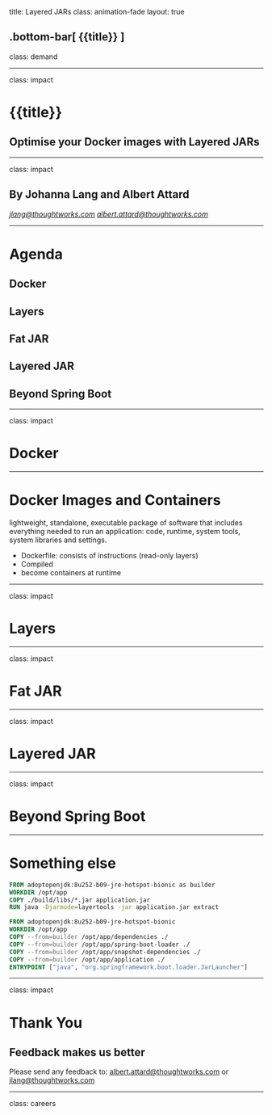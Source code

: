 title: Layered JARs
class: animation-fade
layout: true

<!-- This slide will serve as the base layout for all your slides -->
.bottom-bar[
  {{title}}
]
---

class: demand

---

class: impact

# {{title}}
## Optimise your Docker images with Layered JARs

---

class: impact

## By Johanna Lang and Albert Attard

*jlang@thoughtworks.com*
*albert.attard@thoughtworks.com*

---

# Agenda

## Docker
## Layers
## Fat JAR
## Layered JAR
## Beyond Spring Boot

---

class: impact

# Docker

---

# Docker Images and Containers

lightweight, standalone, executable package of software that includes everything needed to run an application: code, runtime, system tools, system libraries and settings.

- Dockerfile: consists of instructions (read-only layers)
- Compiled
- become containers at runtime

---

class: impact

# Layers

---

class: impact

# Fat JAR

---

class: impact

# Layered JAR

---

class: impact

# Beyond Spring Boot

---

# Something else

```dockerfile
FROM adoptopenjdk:8u252-b09-jre-hotspot-bionic as builder
WORKDIR /opt/app
COPY ./build/libs/*.jar application.jar
RUN java -Djarmode=layertools -jar application.jar extract

FROM adoptopenjdk:8u252-b09-jre-hotspot-bionic
WORKDIR /opt/app
COPY --from=builder /opt/app/dependencies ./
COPY --from=builder /opt/app/spring-boot-loader ./
COPY --from=builder /opt/app/snapshot-dependencies ./
COPY --from=builder /opt/app/application ./
ENTRYPOINT ["java", "org.springframework.boot.loader.JarLauncher"]
```

---

class: impact

# Thank You
## Feedback makes us better

Please send any feedback to: albert.attard@thoughtworks.com or jlang@thoughtworks.com

---

class: careers



